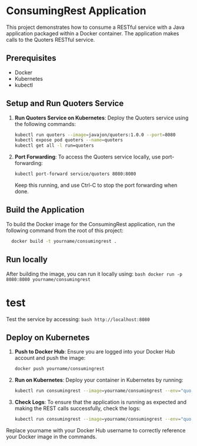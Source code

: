 # ConsumingRest Application

This project demonstrates how to consume a RESTful service with a Java application packaged within a Docker container. The application makes calls to the Quoters RESTful service.

## Prerequisites

- Docker
- Kubernetes
- kubectl

## Setup and Run Quoters Service

1. **Run Quoters Service on Kubernetes**:
   Deploy the Quoters service using the following commands:

    ```bash
    kubectl run quoters --image=javajon/quoters:1.0.0 --port=8080
    kubectl expose pod quoters --name=quoters
    kubectl get all -l run=quoters
    ```

2. **Port Forwarding**:
   To access the Quoters service locally, use port-forwarding:

    ```bash
    kubectl port-forward service/quoters 8080:8080
    ```

   Keep this running, and use Ctrl-C to stop the port forwarding when done.

## Build the Application

To build the Docker image for the ConsumingRest application, run the following command from the root of this project:

  ```bash
    docker build -t yourname/consumingrest .
```
## Run locally 
After building the image, you can run it locally using:
    ```bash
    docker run -p 8080:8080 yourname/consumingrest
    ```
# test
Test the service by accessing:
    ```bash
     http://localhost:8080
      ```

## Deploy on Kubernetes

1. **Push to Docker Hub**:
   Ensure you are logged into your Docker Hub account and push the image:
   ```bash
   docker push yourname/consumingrest
     ```
2. **Run on Kubernetes**:
   Deploy your container in Kubernetes by running:
   ```bash
   kubectl run consumingrest --image=yourname/consumingrest --env="quoters_base_url=http://quoters:8080"
     ``` 
3. **Check Logs**:
   To ensure that the application is running as expected and making the REST calls successfully, check the logs:
   ```bash
   kubectl run consumingrest --image=yourname/consumingrest --env="quoters_base_url=http://quoters:8080"
     ``` 
Replace yourname with your Docker Hub username to correctly reference your Docker image in the commands.
